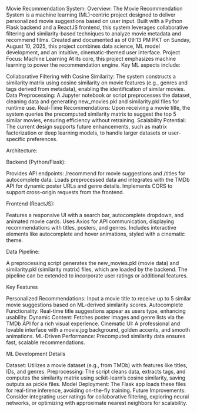 Movie Recommendation System:
Overview:
The Movie Recommendation System is a machine learning (ML)-centric project designed to deliver personalized movie suggestions based on user input. Built with a Python Flask backend and a ReactJS frontend, this system leverages collaborative filtering and similarity-based techniques to analyze movie metadata and recommend films. Created and documented as of 09:13 PM PKT on Sunday, August 10, 2025, this project combines data science, ML model development, and an intuitive, cinematic-themed user interface.
Project Focus: Machine Learning
At its core, this project emphasizes machine learning to power the recommendation engine. Key ML aspects include:

Collaborative Filtering with Cosine Similarity: The system constructs a similarity matrix using cosine similarity on movie features (e.g., genres and tags derived from metadata), enabling the identification of similar movies.
Data Preprocessing: A Jupyter notebook or script preprocesses the dataset, cleaning data and generating new_movies.pkl and similarity.pkl files for runtime use.
Real-Time Recommendations: Upon receiving a movie title, the system queries the precomputed similarity matrix to suggest the top 5 similar movies, ensuring efficiency without retraining.
Scalability Potential: The current design supports future enhancements, such as matrix factorization or deep learning models, to handle larger datasets or user-specific preferences.

Architecture:

Backend (Python/Flask):

Provides API endpoints: /recommend for movie suggestions and /titles for autocomplete data.
Loads preprocessed data and integrates with the TMDb API for dynamic poster URLs and genre details.
Implements CORS to support cross-origin requests from the frontend.


Frontend (ReactJS):

Features a responsive UI with a search bar, autocomplete dropdown, and animated movie cards.
Uses Axios for API communication, displaying recommendations with titles, posters, and genres.
Includes interactive elements like autocomplete and hover animations, styled with a cinematic theme.


Data Pipeline:

A preprocessing script generates the new_movies.pkl (movie data) and similarity.pkl (similarity matrix) files, which are loaded by the backend.
The pipeline can be extended to incorporate user ratings or additional features.



Key Features

Personalized Recommendations: Input a movie title to receive up to 5 similar movie suggestions based on ML-derived similarity scores.
Autocomplete Functionality: Real-time title suggestions appear as users type, enhancing usability.
Dynamic Content: Fetches poster images and genre lists via the TMDb API for a rich visual experience.
Cinematic UI: A professional and lovable interface with a movie.jpg background, golden accents, and smooth animations.
ML-Driven Performance: Precomputed similarity data ensures fast, scalable recommendations.

ML Development Details

Dataset: Utilizes a movie dataset (e.g., from TMDb) with features like titles, IDs, and genres.
Preprocessing: The script cleans data, extracts tags, and computes the similarity matrix using scikit-learn’s cosine similarity, saving outputs as pickle files.
Model Deployment: The Flask app loads these files for real-time inference, avoiding on-the-fly training.
Future Improvements: Consider integrating user ratings for collaborative filtering, exploring neural networks, or optimizing with approximate nearest neighbors for scalability.
